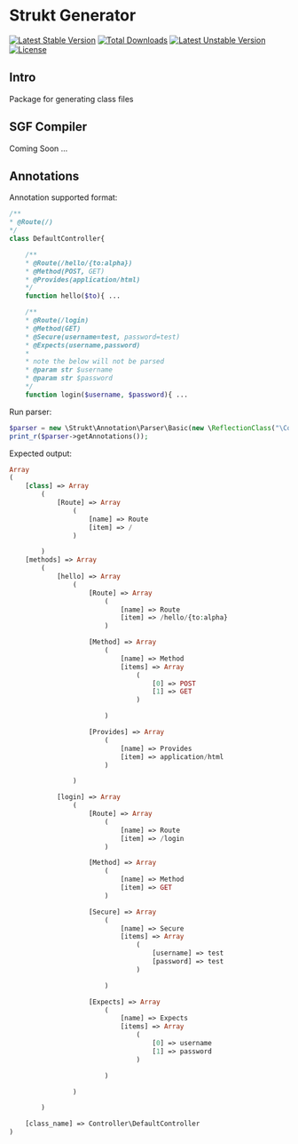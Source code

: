 Strukt Generator
================

[![Latest Stable Version](https://poser.pugx.org/strukt/generator/v/stable)](https://packagist.org/packages/strukt/generator)
[![Total Downloads](https://poser.pugx.org/strukt/generator/downloads)](https://packagist.org/packages/strukt/generator)
[![Latest Unstable Version](https://poser.pugx.org/strukt/generator/v/unstable)](https://packagist.org/packages/strukt/generator)
[![License](https://poser.pugx.org/strukt/generator/license)](https://packagist.org/packages/strukt/generator)

## Intro
Package for generating class files

## SGF Compiler

Coming Soon ... 

## Annotations

Annotation supported format:

```php
/**
* @Route(/)
*/
class DefaultController{

    /**
    * @Route(/hello/{to:alpha})
    * @Method(POST, GET)
    * @Provides(application/html) 
    */
    function hello($to){ ...

    /**
    * @Route(/login)
    * @Method(GET)
    * @Secure(username=test, password=test)
    * @Expects(username,password)
    *
    * note the below will not be parsed
    * @param str $username
    * @param str $password
    */
    function login($username, $password){ ...
```

Run parser:

```php
$parser = new \Strukt\Annotation\Parser\Basic(new \ReflectionClass("\Controller\DefaultController"));
print_r($parser->getAnnotations());
```

Expected output:

```php
Array
(
    [class] => Array
        (
            [Route] => Array
                (
                    [name] => Route
                    [item] => /
                )

        )
    [methods] => Array
        (
            [hello] => Array
                (
                    [Route] => Array
                        (
                            [name] => Route
                            [item] => /hello/{to:alpha}
                        )

                    [Method] => Array
                        (
                            [name] => Method
                            [items] => Array
                                (
                                    [0] => POST
                                    [1] => GET
                                )

                        )

                    [Provides] => Array
                        (
                            [name] => Provides
                            [item] => application/html
                        )

                )

            [login] => Array
                (
                    [Route] => Array
                        (
                            [name] => Route
                            [item] => /login
                        )

                    [Method] => Array
                        (
                            [name] => Method
                            [item] => GET
                        )

                    [Secure] => Array
                        (
                            [name] => Secure
                            [items] => Array
                                (
                                    [username] => test
                                    [password] => test
                                )

                        )

                    [Expects] => Array
                        (
                            [name] => Expects
                            [items] => Array
                                (
                                    [0] => username
                                    [1] => password
                                )

                        )

                )

        )

    [class_name] => Controller\DefaultController
)
```